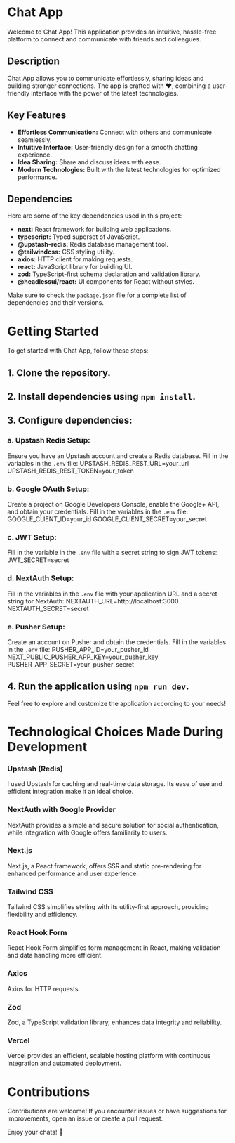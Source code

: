 # Chat App

Welcome to Chat App! This application provides an intuitive, hassle-free platform to connect and communicate with friends and colleagues.

## Description

Chat App allows you to communicate effortlessly, sharing ideas and building stronger connections. The app is crafted with ❤️, combining a user-friendly interface with the power of the latest technologies.

## Key Features

- **Effortless Communication:** Connect with others and communicate seamlessly.
- **Intuitive Interface:** User-friendly design for a smooth chatting experience.
- **Idea Sharing:** Share and discuss ideas with ease.
- **Modern Technologies:** Built with the latest technologies for optimized performance.

## Dependencies

Here are some of the key dependencies used in this project:

- **next:** React framework for building web applications.
- **typescript:** Typed superset of JavaScript.
- **@upstash-redis:** Redis database management tool.
- **@tailwindcss:** CSS styling utility.
- **axios:** HTTP client for making requests.
- **react:** JavaScript library for building UI.
- **zod:** TypeScript-first schema declaration and validation library.
- **@headlessui/react:** UI components for React without styles.

Make sure to check the `package.json` file for a complete list of dependencies and their versions.

# Getting Started

To get started with Chat App, follow these steps:

## 1. Clone the repository.

## 2. Install dependencies using `npm install`.

## 3. Configure dependencies:

### a. Upstash Redis Setup:

Ensure you have an Upstash account and create a Redis database. Fill in the variables in the `.env` file:
UPSTASH_REDIS_REST_URL=your_url
UPSTASH_REDIS_REST_TOKEN=your_token

### b. Google OAuth Setup:

Create a project on Google Developers Console, enable the Google+ API, and obtain your credentials. Fill in the variables in the `.env` file:
GOOGLE_CLIENT_ID=your_id
GOOGLE_CLIENT_SECRET=your_secret

### c. JWT Setup:

Fill in the variable in the `.env` file with a secret string to sign JWT tokens:
JWT_SECRET=secret

### d. NextAuth Setup:

Fill in the variables in the `.env` file with your application URL and a secret string for NextAuth:
NEXTAUTH_URL=http://localhost:3000
NEXTAUTH_SECRET=secret

### e. Pusher Setup:

Create an account on Pusher and obtain the credentials. Fill in the variables in the `.env` file:
PUSHER_APP_ID=your_pusher_id
NEXT_PUBLIC_PUSHER_APP_KEY=your_pusher_key
PUSHER_APP_SECRET=your_pusher_secret

## 4. Run the application using `npm run dev`.

Feel free to explore and customize the application according to your needs!

# Technological Choices Made During Development

### Upstash (Redis)

I used Upstash for caching and real-time data storage. Its ease of use and efficient integration make it an ideal choice.

### NextAuth with Google Provider

NextAuth provides a simple and secure solution for social authentication, while integration with Google offers familiarity to users.

### Next.js

Next.js, a React framework, offers SSR and static pre-rendering for enhanced performance and user experience.

### Tailwind CSS

Tailwind CSS simplifies styling with its utility-first approach, providing flexibility and efficiency.

### React Hook Form

React Hook Form simplifies form management in React, making validation and data handling more efficient.

### Axios

Axios for HTTP requests.

### Zod

Zod, a TypeScript validation library, enhances data integrity and reliability.

### Vercel

Vercel provides an efficient, scalable hosting platform with continuous integration and automated deployment.

# Contributions

Contributions are welcome! If you encounter issues or have suggestions for improvements, open an issue or create a pull request.

Enjoy your chats! 🚀
